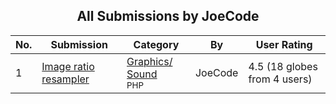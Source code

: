 ﻿<div align="center">

## All Submissions by JoeCode

</div>

No.  | Submission | Category | By   | User Rating
---- | ---------- | -------- | ---- | -----------
1 | [Image ratio resampler<br />](https://github.com/Planet-Source-Code/joecode-image-ratio-resampler__8-767) | [Graphics/ Sound<br /><sup>PHP</sup>](../ByCategory/graphics-sound__8-15.md) | JoeCode | 4.5 (18 globes from 4 users)
